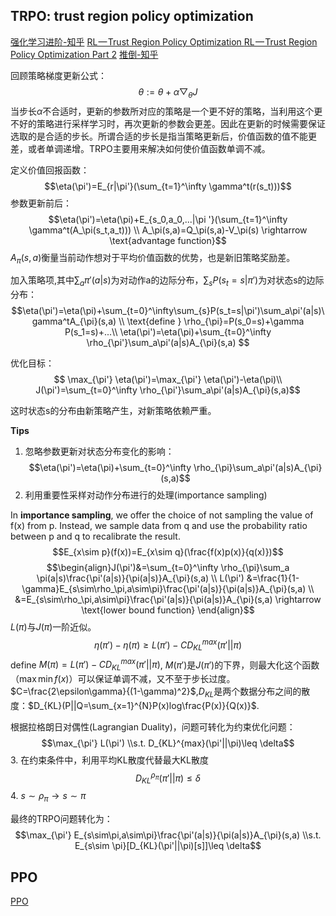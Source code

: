 ## TRPO: trust region policy optimization

[强化学习进阶-知乎](https://zhuanlan.zhihu.com/p/26308073)
[RL — Trust Region Policy Optimization  ](https://medium.com/@jonathan_hui/rl-trust-region-policy-optimization-trpo-explained-a6ee04eeeee9)
[RL — Trust Region Policy Optimization Part 2](https://medium.com/@jonathan_hui/rl-trust-region-policy-optimization-trpo-part-2-f51e3b2e373a)
[推倒-知乎](https://zhuanlan.zhihu.com/p/60257706)

回顾策略梯度更新公式：
$$\theta:=\theta+\alpha\bigtriangledown_\theta J$$
当步长$\alpha$不合适时，更新的参数所对应的策略是一个更不好的策略，当利用这个更不好的策略进行采样学习时，再次更新的参数会更差。因此在更新的时候需要保证选取的是合适的步长。所谓合适的步长是指当策略更新后，价值函数的值不能更差，或者单调递增。TRPO主要用来解决如何使价值函数单调不减。

定义价值回报函数：
$$\eta(\pi')=E_{r|\pi'}(\sum_{t=1}^\infty \gamma^t(r(s_t)))$$
参数更新前后：
$$\eta(\pi')=\eta(\pi)+E_{s_0,a_0,...|\pi '}(\sum_{t=1}^\infty \gamma^t(A_\pi(s_t,a_t))) \\
A_\pi(s,a)=Q_\pi(s,a)-V_\pi(s) \rightarrow \text{advantage function}$$
$A_\pi(s,a)$衡量当前动作想对于平均价值函数的优势，也是新旧策略奖励差。

加入策略项,其中$\sum_a\pi'(a|s)$为对动作a的边际分布，$\sum_{s}P(s_t=s|\pi')$为对状态s的边际分布：
$$\eta(\pi')=\eta(\pi)+\sum_{t=0}^\infty\sum_{s}P(s_t=s|\pi')\sum_a\pi'(a|s)\gamma^tA_{\pi}(s,a) \\
\text{define } \rho_{\pi}=P(s_0=s)+\gamma P(s_1=s)+...\\
\eta(\pi')=\eta(\pi)+\sum_{t=0}^\infty \rho_{\pi'}\sum_a\pi'(a|s)A_{\pi}(s,a)
$$

优化目标：
$$ \max_{\pi'} \eta(\pi')=\max_{\pi'} \eta(\pi')-\eta(\pi)\\
J(\pi')=\sum_{t=0}^\infty \rho_{\pi'}\sum_a\pi'(a|s)A_{\pi}(s,a)$$

这时状态s的分布由新策略产生，对新策略依赖严重。

**Tips**

1. 忽略参数更新对状态分布变化的影响：
$$\eta(\pi')=\eta(\pi)+\sum_{t=0}^\infty \rho_{\pi}\sum_a\pi'(a|s)A_{\pi}(s,a)$$
2. 利用重要性采样对动作分布进行的处理(importance sampling)

In **importance sampling**, we offer the choice of not sampling the value of f(x) from p. Instead, we sample data from q and use the probability ratio between p and q to recalibrate the result.
$$E_{x\sim p}(f(x))=E_{x\sim q}(\frac{f(x)p(x)}{q(x)})$$
$$\begin{align}J(\pi')&=\sum_{t=0}^\infty \rho_{\pi}\sum_a \pi(a|s)\frac{\pi'(a|s)}{\pi(a|s)}A_{\pi}(s,a)  \\ L(\pi') &=\frac{1}{1-\gamma}E_{s\sim\rho_\pi,a\sim\pi}\frac{\pi'(a|s)}{\pi(a|s)}A_{\pi}(s,a) \\
&=E_{s\sim\rho_\pi,a\sim\pi}\frac{\pi'(a|s)}{\pi(a|s)}A_{\pi}(s,a) \rightarrow \text{lower bound function}
\end{align}$$
 $L(\pi)$与$J(\pi)$一阶近似。
 $$\eta(\pi')-\eta(\pi)\geq L(\pi')-CD_{KL}^{max}(\pi'||\pi)$$
 define $M(\pi)=L(\pi')-CD_{KL}^{max}(\pi'||\pi)$, $M(\pi')$是$J(\pi')$的下界，则最大化这个函数（$\max \min f(x)$）可以保证单调不减，又不至于步长过度。$C=\frac{2\epsilon\gamma}{(1-\gamma)^2}$,$D_{KL}$是两个数据分布之间的散度：$D_{KL}(P||Q=\sum_{x=1}^{N}P(x)log\frac{P(x)}{Q(x)}$.

 根据拉格朗日对偶性(Lagrangian Duality)，问题可转化为约束优化问题：
 $$\max_{\pi'} L(\pi') \\s.t. D_{KL}^{max}(\pi'||\pi)\leq \delta$$
3. 在约束条件中，利用平均KL散度代替最大KL散度
$$D_{KL}^{\rho_\pi}(\pi'||\pi)\leq \delta$$
4. $s\sim \rho_\pi\rightarrow s\sim \pi$

最终的TRPO问题转化为：
 $$\max_{\pi'} E_{s\sim\pi,a\sim\pi}\frac{\pi'(a|s)}{\pi(a|s)}A_{\pi}(s,a) \\s.t. E_{s\sim \pi}[D_{KL}(\pi'||\pi)[s]]\leq \delta$$

 ## PPO

 [PPO](https://arxiv.org/pdf/1707.06347.pdf)

